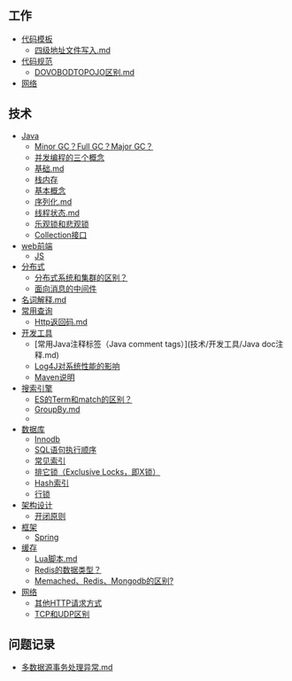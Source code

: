 
## 工作

- [代码模板]()
    - [四级地址文件写入.md](工作/代码模板/四级地址文件写入.md)
- [代码规范]()
    - [DOVOBODTOPOJO区别.md](工作/代码规范/DOVOBODTOPOJO区别.md)
- [网络](工作/限售平台常用SQL.md)

## 技术

- [Java]()
    - [Minor GC？Full GC？Major GC？](技术/Java/JVM.md)
    - [并发编程的三个概念](技术/Java/volatile关键字.md)
    - [基础.md](技术/Java/基础.md)
    - [栈内存](技术/Java/堆和栈详解.md)
    - [基本概念](技术/Java/多线程.md)
    - [序列化.md](技术/Java/序列化.md)
    - [线程状态.md](技术/Java/线程状态.md)
    - [乐观锁和悲观锁](技术/Java/锁.md)
    - [Collection接口](技术/Java/集合.md)
- [web前端]()
    - [JS](技术/web前端/前端.md)
- [分布式]()
    - [分布式系统和集群的区别？](技术/分布式/分布式.md)
    - [面向消息的中间件](技术/分布式/分布式技术的应用.md)
- [名词解释.md](技术/名词解释.md)
- [常用查询]()
    - [Http返回码.md](技术/常用查询/Http返回码.md)
- [开发工具]()
    - [常用Java注释标签（Java comment tags）](技术/开发工具/Java doc注释.md)
    - [Log4J对系统性能的影响](技术/开发工具/Log4J.md)
    - [Maven说明](技术/开发工具/Maven.md)
- [搜索引擎]()
    - [ES的Term和match的区别？](技术/搜索引擎/ES.md)
    - [GroupBy.md](技术/搜索引擎/GroupBy.md)
    - [](技术/搜索引擎/倒排索引.md)
- [数据库]()
    - [Innodb](技术/数据库/Mysql存储引擎.md)
    - [SQL语句执行顺序](技术/数据库/SQL执行顺序.md)
    - [常见索引](技术/数据库/常见索引.md)
    - [排它锁（Exclusive Locks，即X锁）](技术/数据库/排它锁和共享锁.md)
    - [Hash索引](技术/数据库/索引的结构.md)
    - [行锁](技术/数据库/行锁和表锁的区别.md)
- [架构设计]()
    - [开闭原则](技术/架构设计/六大原则.md)
- [框架]()
    - [Spring](技术/框架/Spring.md)
- [缓存]()
    - [Lua脚本.md](技术/缓存/Lua脚本.md)
    - [Redis的数据类型？](技术/缓存/Redis.md)
    - [Memached、Redis、Mongodb的区别?](技术/缓存/缓存.md)
- [网络]()
    - [其他HTTP请求方式](技术/网络/POST和GET的区别.md)
    - [TCP和UDP区别](技术/网络/网络.md)

## 问题记录

- [多数据源事务处理异常.md](问题记录/多数据源事务处理异常.md)
